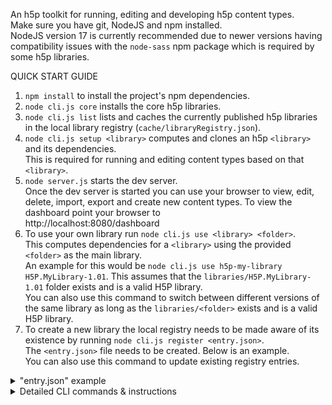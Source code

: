 An h5p toolkit for running, editing and developing h5p content types.  
Make sure you have git, NodeJS and npm installed.  
NodeJS version 17 is currently recommended due to newer versions having compatibility issues with the `node-sass` npm package which is required by some h5p libraries.  

QUICK START GUIDE

1. `npm install` to install the project's npm dependencies.  
2. `node cli.js core` installs the core h5p libraries.  
3. `node cli.js list` lists and caches the currently published h5p libraries in the local library registry (`cache/libraryRegistry.json`).  
4. `node cli.js setup <library>` computes and clones an h5p `<library>` and its dependencies.  
This is required for running and editing content types based on that `<library>`.  
5. `node server.js` starts the dev server.  
Once the dev server is started you can use your browser to view, edit, delete, import, export and create new content types. To view the dashboard point your browser to  
http://localhost:8080/dashboard  
6. To use your own library run `node cli.js use <library> <folder>`.  
This computes dependencies for a `<library>` using the provided `<folder>` as the main library.  
An example for this would be `node cli.js use h5p-my-library H5P.MyLibrary-1.01`. This assumes that the `libraries/H5P.MyLibrary-1.01` folder exists and is a valid H5P library.  
You can also use this command to switch between different versions of the same library as long as the `libraries/<folder>` exists and is a valid H5P library.  
7. To create a new library the local registry needs to be made aware of its existence by running `node cli.js register <entry.json>`.  
The `<entry.json>` file needs to be created. Below is an example.  
You can also use this command to update existing registry entries.  
<details>
<summary>"entry.json" example</summary>

  ```json
  {
    "H5P.Accordion": {
      "id": "H5P.Accordion", // library machine name
      "title": "Accordion",
      "repo": { // optional; required for clone, install and deps commands;
        "type": "github",
        "url": "https://github.com/h5p/h5p-accordion"
      },
      "author": "Batman",
      "runnable": true, // specify true if this is a main library from which you can create content types; false if it's a dependency for another;
      "repoName": "h5p-accordion", // library name
      "org": "h5p" // optional organization under which the library is published
    }
  }
  ```

</details>

<details>
<summary>Detailed CLI commands & instructions</summary>

1. `npm install` to install the project's npm dependencies.  
2. `node cli.js core` installs the core h5p libraries.  
These are required to view and edit h5p content types.  
3. `node cli.js list` lists the current h5p libraries.  
4. `node cli.js register <entry.json>` updates the local registry file.  
Below is an example of how the input json file should look.  
```json
{
  "H5P.Accordion": {
    "id": "H5P.Accordion", // library machine name
    "title": "Accordion",
    "repo": { // optional; required for clone, install and deps (without local folder) commands;
      "type": "github",
      "url": "https://github.com/h5p/h5p-accordion"
    },
    "author": "Batman",
    "runnable": true, // specify true if this is a main library from which you can create content types; false if it's a dependency for another;
    "repoName": "h5p-accordion", // library name
    "org": "h5p" // optional organization under which the library is published
  }
}
```
5. `node cli.js deps <library> <mode> [saveToCache] [version] [folder]` computes dependencies for an h5p library.  
Use `view` or `edit` for `<mode>` to generate dependencies for those cases.  
Specify `1` for `<saveToCache>` to save the result in the cache folder.  
Specify a `[version]` to compute deps for that version.  
Specify a `[folder]` to compute deps based on the library from `libraries/[folder]` folder.  
6. `node cli.js use <library> <folder>`computes dependencies for a `<library>` using the provided `libraries/<folder>` as the main library.  
7. `node cli.js tags <org> <library>` lists current library versions.  
8. `node cli.js clone <library> <mode> <useCache>` clones the library and its dependencies in the libraries folder.  
`<mode>` is the same as above and `<useCache>` can be `1` if you want it to use the cached deps.  
9. `node cli.js install <library> <mode> <useCache>` installs the library and its dependencies in the libraries folder.  
`<mode>` is the same as above and `<useCache>` can be `1` if you want it to use the cached deps.  
10. Below is an example for the setup CLI commands needed before viewing and editing content types in the `h5p-accordion` library.  
The first 2 commands compute dependencies for view & edit modes and saves them in the cache folder.  
The last 2 commands install the dependencies for those modes using the cached dependency lists.  
Running `node cli.js setup h5p-accordion` is the equivalent for all 4 commands.  
```
node cli.js deps h5p-accordion view 1
node cli.js deps h5p-accordion edit 1
node cli.js install h5p-accordion view 1
node cli.js install h5p-accordion edit 1
```
11. `node cli.js setup <library> [version] [download]` computes & clones/installs view and edit `<library>` dependencies.  
You can optionally specify a specific library `[version]`.  
Using `1` for the `[download]` parameter will download the libraries instead of cloning them as git repos.  
12. To check the status of the setup for a given library you can run `node cli.js verify <h5p-repo-name>`.  
Running `node cli.js verify h5p-accordion` should return something like below if the library was properly set up.  
```json
{
  registry: true, // library found in registry
  lists: { view: true, edit: true }, // dependency lists are cached
  libraries: { // shows which dependencies are installed
    'FontAwesome-4.5': true,
    'H5P.AdvancedText-1.1': true,
    'H5P.Accordion-1.0': true
  },
  ok: true // overall setup status
}

```
13. `node server.js` starts the dev server.  
Once the dev server is started you can use your browser to view, edit, delete, import, export and create new content types. To view the dashboard point your browser to  
http://localhost:8080/dashboard  
14. `node cli.js export <library> <folder>` will export the `<library>` content type from the "content/`<folder>`" folder.  
Make sure that the library's dependency lists are cached and that the dependencies are installed.  
Once finished, the export command outputs the location of the resulting file.  
15. When viewing content types you can create and switch between resume sessions. A resume session allows you to save the state of the content type that supports it so that it will be the same on reload.  
You can create a new session by clicking on the "new session" button and entering a new name for it.  
To switch between existing sessions simply choose the one you want from the dropdown. Choose the "null" session to not save states.  
16. To stop auto reloading the view page on library file changes set `files.watch` to `false` in `config.json`.  
17. Run `node cli.js utils help` to get a list of utility commands.  
Each utility command can then be run via `node cli.js utils <cmd> [<args>...]`.  
You can also install the utils cli globally by running `npm install -g ./h5p-cli` from the folder where you cloned this repository. You can then run utils commands via `h5p-cli <cmd> [<args>...]`.  
18. Git related utility commands may require you to add your public ssh key to the ssh agent after starting it.  
Here are some guides on how to add an ssh key to the ssh agent on [Linux](https://docs.github.com/en/enterprise-cloud@latest/authentication/connecting-to-github-with-ssh/generating-a-new-ssh-key-and-adding-it-to-the-ssh-agent#adding-your-ssh-key-to-the-ssh-agent), [Mac](https://docs.github.com/en/enterprise-cloud@latest/authentication/connecting-to-github-with-ssh/generating-a-new-ssh-key-and-adding-it-to-the-ssh-agent?platform=mac#adding-your-ssh-key-to-the-ssh-agent), [Windows](https://docs.github.com/en/enterprise-cloud@latest/authentication/connecting-to-github-with-ssh/generating-a-new-ssh-key-and-adding-it-to-the-ssh-agent?platform=windows#adding-your-ssh-key-to-the-ssh-agent).  

</details>
